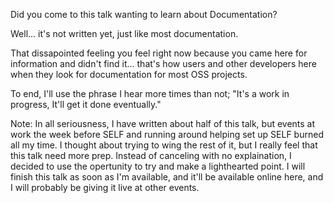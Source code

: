 Did you come to this talk wanting to learn about Documentation?

Well... it's not written yet, just like most documentation.

That dissapointed feeling you feel right now because you came here for information and didn't find it... that's how users and other developers here when they look for documentation for most OSS projects.

To end, I'll use the phrase I hear more times than not; "It's a work in progress, It'll get it done eventually."


Note:
In all seriousness, I have written about half of this talk, but events at work the week before SELF and running around helping set up SELF burned all my time.  I thought about trying to wing the rest of it, but I really feel that this talk need more prep.  Instead of canceling with no explaination, I decided to use the opertunity to try and make a lighthearted point.  I will finish this talk as soon as I'm available, and it'll be available online here, and I will probably be giving it live at other events.
